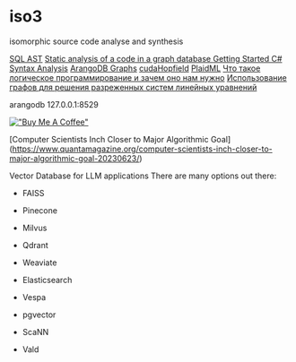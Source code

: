 # iso3
isomorphic source code analyse and synthesis


[SQL AST](http://ns.inria.fr/ast/sql/index.html)
[Static analysis of a code in a graph database ](https://greenspector.com/en/articles/2017-06-12-analyse-statique-code-bdd-orientee-graphe/)
[Getting Started C# Syntax Analysis](https://github.com/dotnet/roslyn/wiki/Getting-Started-C%23-Syntax-Analysis)
[ArangoDB Graphs](https://docs.arangodb.com/3.3/Manual/Graphs/)
[cudaHopfield](https://github.com/dariosharp/cudaHopfield)
[PlaidML](https://www.intel.ai/plaidml)
[Что такое логическое программирование и зачем оно нам нужно](https://habr.com/ru/post/322900/)
[Использование графов для решения разреженных систем линейных уравнений](https://habr.com/ru/post/438716/)

arangodb
127.0.0.1:8529

[!["Buy Me A Coffee"](https://www.buymeacoffee.com/assets/img/custom_images/orange_img.png)](https://www.buymeacoffee.com/epirogov)

[Computer Scientists Inch Closer to Major Algorithmic Goal]
(https://www.quantamagazine.org/computer-scientists-inch-closer-to-major-algorithmic-goal-20230623/)


Vector Database for LLM applications
There are many options out there:
- FAISS

- Pinecone

- Milvus

- Qdrant

- Weaviate

- Elasticsearch

- Vespa

- pgvector

- ScaNN

- Vald